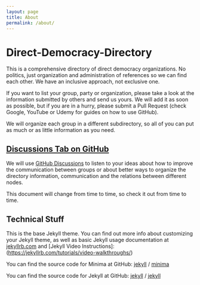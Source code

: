```yaml
---
layout: page
title: About
permalink: /about/
---
```


# Direct-Democracy-Directory

This is a comprehensive directory of direct democracy organizations. No politics, just organization and administration of references so we can find each other. We have an inclusive approach, not exclusive one.

If you want to list your group, party or organization, please take a look at the information submitted by others and send us yours. We will add it as soon as possible, but if you are in a hurry, please submit a Pull Request (check Google, YouTube or Udemy for guides on how to use GitHub).

We will organize each group in a different subdirectory, so all of you can put as much or as little information as you need.

## [Discussions Tab on GitHub](https://github.com/Tonterias/Direct-Democracy-Directory/discussions)

We will use [GitHub Discussions](https://github.com/Tonterias/Direct-Democracy-Directory/discussions) to listen to your ideas about how to improve the communication between groups or about better ways to organize the directory information, communication and the relations between different nodes.

This document will change from time to time, so check it out from time to time.

## Technical Stuff

This is the base Jekyll theme. You can find out more info about customizing your Jekyll theme, as well as basic Jekyll usage documentation at [jekyllrb.com](https://jekyllrb.com/) and [Jekyll Video Instructions]:(https://jekyllrb.com/tutorials/video-walkthroughs/) 

You can find the source code for Minima at GitHub:
[jekyll][jekyll-organization] /
[minima](https://github.com/jekyll/minima)

You can find the source code for Jekyll at GitHub:
[jekyll][jekyll-organization] /
[jekyll](https://github.com/jekyll/jekyll)


[jekyll-organization]: https://github.com/jekyll
